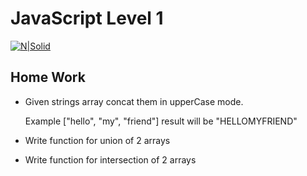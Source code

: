 # JavaScript Level 1
[![N|Solid](https://sourcemind.com/_next/image?url=https%3A%2F%2Fimages.ctfassets.net%2F41aewm3k5480%2F2JJlUWmWkrApEVDjMwnZKe%2F11af2013a90836856ea91816a12f0718%2FLogo-sourcemind_2_.svg&w=384&q=75)](https://sourcemind.com/)

## Home Work

- Given strings array concat them in upperCase mode.

  Example ["hello", "my", "friend"] result will be "HELLOMYFRIEND"
- Write function for union of 2 arrays
- Write function for intersection of 2 arrays
 
